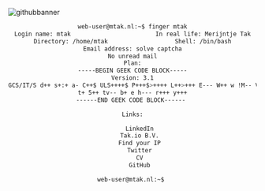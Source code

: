 ![githubbanner](https://user-images.githubusercontent.com/1315327/126971125-abf6295b-2ab3-47b8-8acf-ff10faa5c2ad.png)

<div align="center">

```bash
web-user@mtak.nl:~$ finger mtak
Login name: mtak                        In real life: Merijntje Tak
Directory: /home/mtak                   Shell: /bin/bash
Email address: solve captcha
No unread mail
Plan:
-----BEGIN GEEK CODE BLOCK-----
Version: 3.1
GCS/IT/S d++ s+:+ a- C++$ ULS++++$ P+++$>++++ L++>+++ E--- W++ w !M-- V 
t+ 5++ tv-- b+ e h--- r+++ y+++
------END GEEK CODE BLOCK------ 

Links:

    LinkedIn
    Tak.io B.V.
    Find your IP
    Twitter
    CV
    GitHub

web-user@mtak.nl:~$ 
```
</div>
